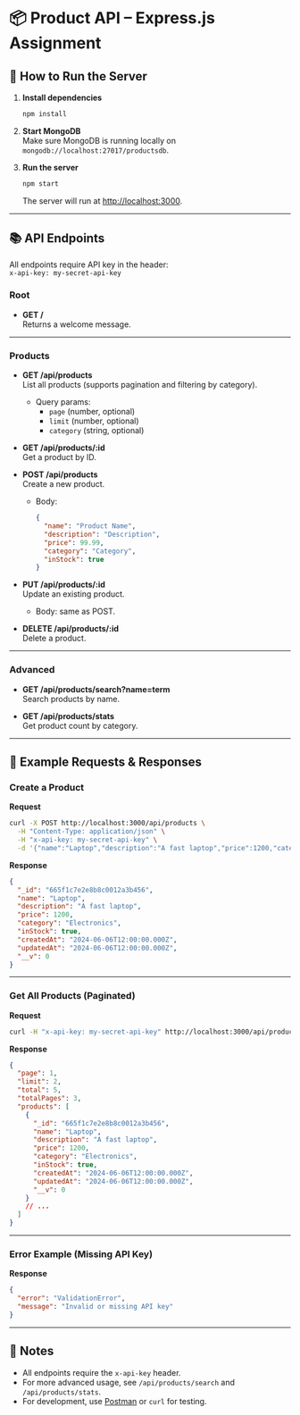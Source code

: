# 📦 Product API – Express.js Assignment

## 🚀 How to Run the Server

1. **Install dependencies**  
   ```sh
   npm install
   ```

2. **Start MongoDB**  
   Make sure MongoDB is running locally on `mongodb://localhost:27017/productsdb`.

3. **Run the server**  
   ```sh
   npm start
   ```
   The server will run at [http://localhost:3000](http://localhost:3000).

---

## 📚 API Endpoints

All endpoints require API key in the header:  
`x-api-key: my-secret-api-key`

### Root

- **GET /**  
  Returns a welcome message.

---

### Products

- **GET /api/products**  
  List all products (supports pagination and filtering by category).
  - Query params:  
    - `page` (number, optional)  
    - `limit` (number, optional)  
    - `category` (string, optional)

- **GET /api/products/:id**  
  Get a product by ID.

- **POST /api/products**  
  Create a new product.  
  - Body:  
    ```json
    {
      "name": "Product Name",
      "description": "Description",
      "price": 99.99,
      "category": "Category",
      "inStock": true
    }
    ```

- **PUT /api/products/:id**  
  Update an existing product.  
  - Body: same as POST.

- **DELETE /api/products/:id**  
  Delete a product.

---

### Advanced

- **GET /api/products/search?name=term**  
  Search products by name.

- **GET /api/products/stats**  
  Get product count by category.

---

## 🧪 Example Requests & Responses

### Create a Product

**Request**
```sh
curl -X POST http://localhost:3000/api/products \
  -H "Content-Type: application/json" \
  -H "x-api-key: my-secret-api-key" \
  -d '{"name":"Laptop","description":"A fast laptop","price":1200,"category":"Electronics","inStock":true}'
```

**Response**
```json
{
  "_id": "665f1c7e2e8b8c0012a3b456",
  "name": "Laptop",
  "description": "A fast laptop",
  "price": 1200,
  "category": "Electronics",
  "inStock": true,
  "createdAt": "2024-06-06T12:00:00.000Z",
  "updatedAt": "2024-06-06T12:00:00.000Z",
  "__v": 0
}
```

---

### Get All Products (Paginated)

**Request**
```sh
curl -H "x-api-key: my-secret-api-key" http://localhost:3000/api/products?page=1&limit=2
```

**Response**
```json
{
  "page": 1,
  "limit": 2,
  "total": 5,
  "totalPages": 3,
  "products": [
    {
      "_id": "665f1c7e2e8b8c0012a3b456",
      "name": "Laptop",
      "description": "A fast laptop",
      "price": 1200,
      "category": "Electronics",
      "inStock": true,
      "createdAt": "2024-06-06T12:00:00.000Z",
      "updatedAt": "2024-06-06T12:00:00.000Z",
      "__v": 0
    }
    // ...
  ]
}
```

---

### Error Example (Missing API Key)

**Response**
```json
{
  "error": "ValidationError",
  "message": "Invalid or missing API key"
}
```

---

## 📝 Notes

- All endpoints require the `x-api-key` header.
- For more advanced usage, see `/api/products/search` and `/api/products/stats`.
- For development, use [Postman](https://www.postman.com/) or `curl` for testing.